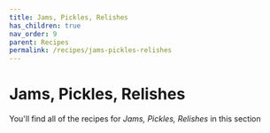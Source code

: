 ```yaml
---
title: Jams, Pickles, Relishes
has_children: true
nav_order: 9
parent: Recipes
permalink: /recipes/jams-pickles-relishes
---
```


# Jams, Pickles, Relishes

You'll find all of the recipes for *Jams, Pickles, Relishes* in this section

